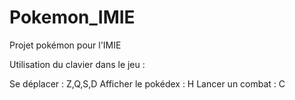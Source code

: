 ﻿# Pokemon_IMIE
Projet pokémon pour l'IMIE

Utilisation du clavier dans le jeu : 

Se déplacer : Z,Q,S,D
Afficher le pokédex : H
Lancer un combat : C